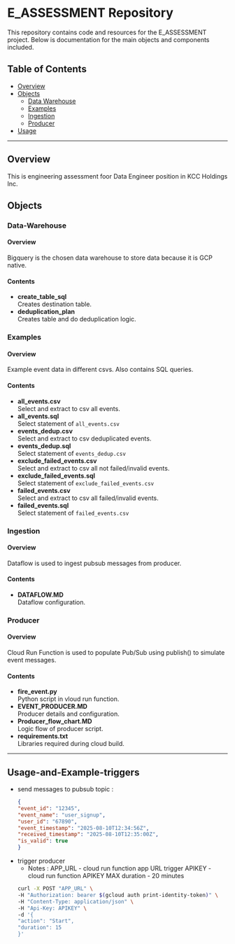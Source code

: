 # E_ASSESSMENT Repository

This repository contains code and resources for the E_ASSESSMENT project. Below is documentation for the main objects and components included.

## Table of Contents
- [Overview](#overview)
- [Objects](#objects)
    - [Data Warehouse](#Data-Warehouse)
    - [Examples](#Examples)
    - [Ingestion](#Ingestion)
    - [Producer](#Producer)
- [Usage](#Usage-and-Example-triggers)
---

## Overview

This is engineering assessment foor Data Engineer position in KCC Holdings Inc.

## Objects

### Data-Warehouse
#### Overview
Bigquery is the chosen data warehouse to store data because it is GCP native.
#### Contents
- **create_table_sql** \
    Creates destination table.
- **deduplication_plan** \
    Creates table and do deduplication logic.

### Examples
#### Overview
Example event data in different csvs. Also contains SQL queries.
#### Contents
- **all_events.csv** \
    Select and extract to csv all events.
- **all_events.sql**  \
    Select statement of `all_events.csv`
- **events_dedup.csv**  \
    Select and extract to csv deduplicated events.
- **events_dedup.sql** \
    Select statement of `events_dedup.csv`
- **exclude_failed_events.csv** \
    Select and extract to csv all not failed/invalid events.
- **exclude_failed_events.sql** \
    Select statement of `exclude_failed_events.csv`
- **failed_events.csv** \
    Select and extract to csv all failed/invalid events.
- **failed_events.sql** \
    Select statement of `failed_events.csv`

### Ingestion
#### Overview
Dataflow is used to ingest pubsub messages from producer.
#### Contents
- **DATAFLOW.MD** \
    Dataflow configuration.

### Producer
#### Overview
Cloud Run Function is used to populate Pub/Sub using publish() to simulate event messages.
#### Contents
- **fire_event.py** \
    Python script in vloud run function.
- **EVENT_PRODUCER.MD** \
    Producer details and configuration.
- **Producer_flow_chart.MD** \
    Logic flow of producer script.
- **requirements.txt** \
    Libraries required during cloud build.
---

## Usage-and-Example-triggers
- send messages to pubsub topic :
    ```json
    {
    "event_id": "12345",
    "event_name": "user_signup",
    "user_id": "67890",
    "event_timestamp": "2025-08-10T12:34:56Z",
    "received_timestamp": "2025-08-10T12:35:00Z",
    "is_valid": true
    }
- trigger producer
    - Notes :
        APP_URL - cloud run function app URL trigger
        APIKEY - cloud run function APIKEY 
        MAX duration - 20 minutes
    ```bash
    curl -X POST "APP_URL" \
    -H "Authorization: bearer $(gcloud auth print-identity-token)" \
    -H "Content-Type: application/json" \
    -H "Api-Key: APIKEY" \
    -d '{
    "action": "Start",
    "duration": 15 
    }'
